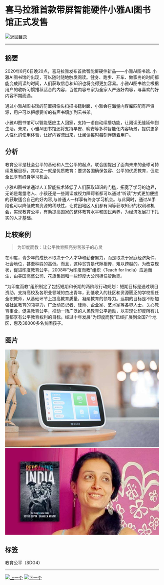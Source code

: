 # 喜马拉雅首款带屏智能硬件小雅AI图书馆正式发售

[![返回目录](http://img.shields.io/badge/点击-返回目录-875A7B.svg?style=flat&colorA=8F8F8F)](/)

----------

## 摘要

2020年8月6日晚20点，喜马拉雅发布首款智能屏硬件新品——小雅AI图书馆. 小雅AI图书馆的出现，可以随时随地触发阅读。健身、跑步、开车、做家务的时间都能变成阅读的时间，人们获取信息和知识也将变得更加容易。小雅AI图书馆会根据用户的收听习惯推荐适合的内容，百位内容专家为全家人严选好内容，与喜欢的好内容不期而遇。

通过小雅AI图书馆的前置摄像头扫描书籍封面，小雅会在海量内容库匹配有声资源，用户可以把想要听的有声书填加到云书架。

小雅AI图书馆可以智能感应主人回家，支持一语自动续播功能，让阅读无缝延伸到生活。未来，小雅AI图书馆还将支持早安、晚安等多种智能化内容场景，提供更多人性化的使用体验，让好内容流出来，让阅读每时每刻伴随着用户。

## 分析

教育公平是社会公平的基础和人生公平的起点。联合国提出了面向未来的全球可持续发展目标，其中之一就是优质教育：要求各国确保包容、公平的优质教育，促进全民享有终身学习机会。

小雅AI图书馆通过人工智能技术降低了人们获取知识的门槛，拓宽了学习的边界，无论是耄耋老人、小孩还是一些阅读或视力障碍者都可以通过“听读”方式更加便捷的获取适合自己的好内容,与普通人一样享有终身学习机会。与此同时，通过AI手段也可以降低教育资源的稀缺性，让贫困地区人们都有同等获取知识的权利和机会，实现教育公平，有助提高国家的整体教育水平和国民素养，为经济发展打下扎实的人才基础。

## 比较案例

> 为印度而教：让公平教育照亮穷苦孩子的心灵

在印度，青少年的成长不取决于个人才华和勤奋努力，而是取决于家庭经济条件、社会地位，甚至种姓的高低。而且，这种贫穷是代际相传，难以跨越的。为改变现状，促进印度教育公平，2008年“为印度而教”组织（Teach for India）应运而生，由美国高盛公司、花旗集团和一些印度大公司担任赞助商。

“为印度而教”组织制定了包括短期和长期的两阶段行动规划：短期目标是通过项目资助，支持高校及各职业领域的杰出青年，到低收入的社区和资源匮乏的学校担任全职教师，从基础环节上提高教育质量，凝聚教育的领导力。远期的目标是不断加强社区教育的领导力，广泛动员记者、律师、企业家、艺术家等各界人士，关心教育事业，促进教育公平，推动一场广泛的人民教育公平运动，以实现让印度所有儿童都享有公平教育权利的目标。经过十年发展“为印度而教”已经扩展到全国7个地区，惠及38000多名贫困孩子。


## 图片

![图片](4.1.1.jpg)
![图片](4.1.2.jpg)


## 标签

教育公平（SDG4）



----------

 [![上一个](http://img.shields.io/badge/查看-上一个-875A7B.svg?style=flat&colorA=8F8F8F)](https://doc.shanghaiopen.org.cn/case/3/7.html)
 [![下一个](http://img.shields.io/badge/查看-下一个-875A7B.svg?style=flat&colorA=8F8F8F)](https://doc.shanghaiopen.org.cn/case/4/2.html)
 
 
